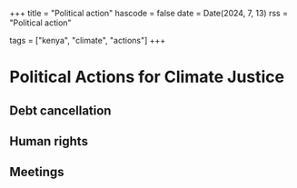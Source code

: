 +++
title = "Political action"
hascode = false
date = Date(2024, 7, 13)
rss = "Political action"

tags = ["kenya", "climate", "actions"]
+++


# Political Actions for Climate Justice

## Debt cancellation

## Human rights

## Meetings

